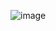 ![image](https://github.com/deepdk/TidyTuesday_2023/assets/31981663/7e07426e-56a6-4baa-a2e4-beb41d75da63)
